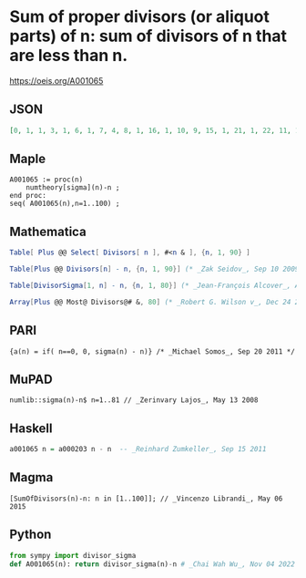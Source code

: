 # Sum of proper divisors \(or aliquot parts\) of n: sum of divisors of n that are less than n\.
https://oeis.org/A001065
## JSON
```JSON
[0, 1, 1, 3, 1, 6, 1, 7, 4, 8, 1, 16, 1, 10, 9, 15, 1, 21, 1, 22, 11, 14, 1, 36, 6, 16, 13, 28, 1, 42, 1, 31, 15, 20, 13, 55, 1, 22, 17, 50, 1, 54, 1, 40, 33, 26, 1, 76, 8, 43, 21, 46, 1, 66, 17, 64, 23, 32, 1, 108, 1, 34, 41, 63, 19, 78, 1, 58, 27, 74, 1, 123, 1, 40, 49, 64, 19, 90, 1, 106]
```
## Maple
```Maple
A001065 := proc(n)
    numtheory[sigma](n)-n ;
end proc:
seq( A001065(n),n=1..100) ;
```
## Mathematica
```Mathematica
Table[ Plus @@ Select[ Divisors[ n ], #<n & ], {n, 1, 90} ]
```
```Mathematica
Table[Plus @@ Divisors[n] - n, {n, 1, 90}] (* _Zak Seidov_, Sep 10 2009 *)
```
```Mathematica
Table[DivisorSigma[1, n] - n, {n, 1, 80}] (* _Jean-François Alcover_, Apr 25 2013 *)
```
```Mathematica
Array[Plus @@ Most@ Divisors@# &, 80] (* _Robert G. Wilson v_, Dec 24 2017 *)
```
## PARI
```PARI
{a(n) = if( n==0, 0, sigma(n) - n)} /* _Michael Somos_, Sep 20 2011 */
```
## MuPAD
```MuPAD
numlib::sigma(n)-n$ n=1..81 // _Zerinvary Lajos_, May 13 2008
```
## Haskell
```Haskell
a001065 n = a000203 n - n  -- _Reinhard Zumkeller_, Sep 15 2011
```
## Magma
```Magma
[SumOfDivisors(n)-n: n in [1..100]]; // _Vincenzo Librandi_, May 06 2015
```
## Python
```Python
from sympy import divisor_sigma
def A001065(n): return divisor_sigma(n)-n # _Chai Wah Wu_, Nov 04 2022
```

